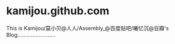 kamijou.github.com
==================
This is Kamijou/莫小贝@人人/Assembly_@百度贴吧/曦忆沉@豆瓣's Blog.........................
